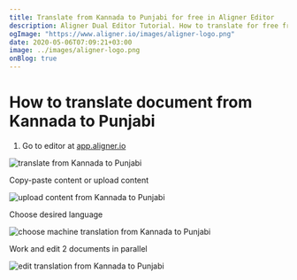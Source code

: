 ```yaml
---
title: Translate from Kannada to Punjabi for free in Aligner Editor
description: Aligner Dual Editor Tutorial. How to translate for free from Kannada to Punjabi. Aligner is multilingual document management platform. 
ogImage: "https://www.aligner.io/images/aligner-logo.png"
date: 2020-05-06T07:09:21+03:00
image: ../images/aligner-logo.png
onBlog: true
---
```


# How to translate document from Kannada to Punjabi

1. Go to editor at [app.aligner.io](https://app.aligner.io "Aligner App web page")

![translate from Kannada to Punjabi](../aligner-blank-editor.png "translate from Kannada to Punjabi")

Copy-paste content or upload content

![upload content from Kannada to Punjabi](../aligner-uploaded-document.png "upload content from Kannada to Punjabi")

Choose desired language

![choose machine translation from Kannada to Punjabi](../aligner-language-dropdown.png "choose machine translation from Kannada to Punjabi")

Work and edit 2 documents in parallel

![edit translation from Kannada to Punjabi](../aligner-double-sitded-editor.png "edit translation from Kannada to Punjabi")

